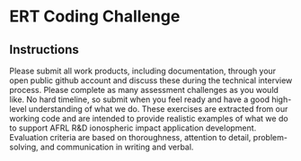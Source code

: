 # ERT Coding Challenge

## Instructions

Please submit all work products, including documentation, through your open public github account and discuss these during the technical interview process. Please complete as many assessment challenges as you would like. No hard timeline, so submit when you feel ready and have a good high-level understanding of what we do.  These exercises are extracted from our working code and are intended to provide realistic examples of what we do to support AFRL R&D ionospheric impact application development. Evaluation criteria are based on thoroughness, attention to detail, problem-solving, and communication in writing and verbal.

